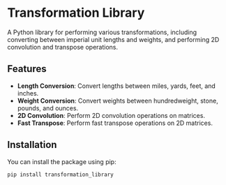 # Transformation Library

A Python library for performing various transformations, including converting between imperial unit lengths and weights, and performing 2D convolution and transpose operations.

## Features

- **Length Conversion**: Convert lengths between miles, yards, feet, and inches.
- **Weight Conversion**: Convert weights between hundredweight, stone, pounds, and ounces.
- **2D Convolution**: Perform 2D convolution operations on matrices.
- **Fast Transpose**: Perform fast transpose operations on 2D matrices.

## Installation

You can install the package using pip:

```sh
pip install transformation_library